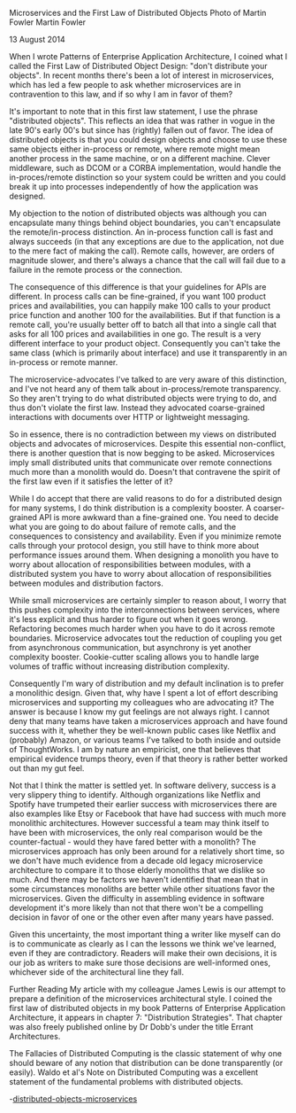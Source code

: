 

Microservices and the First Law of Distributed Objects
Photo of Martin Fowler
Martin Fowler

13 August 2014

When I wrote Patterns of Enterprise Application Architecture, I coined what I called the First Law of Distributed Object Design: "don't distribute your objects". In recent months there's been a lot of interest in microservices, which has led a few people to ask whether microservices are in contravention to this law, and if so why I am in favor of them?

It's important to note that in this first law statement, I use the phrase "distributed objects". This reflects an idea that was rather in vogue in the late 90's early 00's but since has (rightly) fallen out of favor. The idea of distributed objects is that you could design objects and choose to use these same objects either in-process or remote, where remote might mean another process in the same machine, or on a different machine. Clever middleware, such as DCOM or a CORBA implementation, would handle the in-proces/remote distinction so your system could be written and you could break it up into processes independently of how the application was designed.

My objection to the notion of distributed objects was although you can encapsulate many things behind object boundaries, you can't encapsulate the remote/in-process distinction. An in-process function call is fast and always succeeds (in that any exceptions are due to the application, not due to the mere fact of making the call). Remote calls, however, are orders of magnitude slower, and there's always a chance that the call will fail due to a failure in the remote process or the connection.


The consequence of this difference is that your guidelines for APIs are different. In process calls can be fine-grained, if you want 100 product prices and availabilities, you can happily make 100 calls to your product price function and another 100 for the availabilities. But if that function is a remote call, you're usually better off to batch all that into a single call that asks for all 100 prices and availabilities in one go. The result is a very different interface to your product object. Consequently you can't take the same class (which is primarily about interface) and use it transparently in an in-process or remote manner.

The microservice-advocates I've talked to are very aware of this distinction, and I've not heard any of them talk about in-process/remote transparency. So they aren't trying to do what distributed objects were trying to do, and thus don't violate the first law. Instead they advocated coarse-grained interactions with documents over HTTP or lightweight messaging.

So in essence, there is no contradiction between my views on distributed objects and advocates of microservices. Despite this essential non-conflict, there is another question that is now begging to be asked. Microservices imply small distributed units that communicate over remote connections much more than a monolith would do. Doesn't that contravene the spirit of the first law even if it satisfies the letter of it?

While I do accept that there are valid reasons to do for a distributed design for many systems, I do think distribution is a complexity booster. A coarser-grained API is more awkward than a fine-grained one. You need to decide what you are going to do about failure of remote calls, and the consequences to consistency and availability. Even if you minimize remote calls through your protocol design, you still have to think more about performance issues around them. When designing a monolith you have to worry about allocation of responsibilities between modules, with a distributed system you have to worry about allocation of responsibilities between modules and distribution factors.

While small microservices are certainly simpler to reason about, I worry that this pushes complexity into the interconnections between services, where it's less explicit and thus harder to figure out when it goes wrong. Refactoring becomes much harder when you have to do it across remote boundaries. Microservice advocates tout the reduction of coupling you get from asynchronous communication, but asynchrony is yet another complexity booster. Cookie-cutter scaling allows you to handle large volumes of traffic without increasing distribution complexity.

Consequently I'm wary of distribution and my default inclination is to prefer a monolithic design. Given that, why have I spent a lot of effort describing microservices and supporting my colleagues who are advocating it? The answer is because I know my gut feelings are not always right. I cannot deny that many teams have taken a microservices approach and have found success with it, whether they be well-known public cases like Netflix and (probably) Amazon, or various teams I've talked to both inside and outside of ThoughtWorks. I am by nature an empiricist, one that believes that empirical evidence trumps theory, even if that theory is rather better worked out than my gut feel.

Not that I think the matter is settled yet. In software delivery, success is a very slippery thing to identify. Although organizations like Netflix and Spotify have trumpeted their earlier success with microservices there are also examples like Etsy or Facebook that have had success with much more monolithic architectures. However successful a team may think itself to have been with microservices, the only real comparison would be the counter-factual - would they have fared better with a monolith? The microservices approach has only been around for a relatively short time, so we don't have much evidence from a decade old legacy microservice architecture to compare it to those elderly monoliths that we dislike so much. And there may be factors we haven't identified that mean that in some circumstances monoliths are better while other situations favor the microservices. Given the difficulty in assembling evidence in software development it's more likely than not that there won't be a compelling decision in favor of one or the other even after many years have passed.

Given this uncertainty, the most important thing a writer like myself can do is to communicate as clearly as I can the lessons we think we've learned, even if they are contradictory. Readers will make their own decisions, it is our job as writers to make sure those decisions are well-informed ones, whichever side of the architectural line they fall.

Further Reading
My article with my colleague James Lewis is our attempt to prepare a definition of the microservices architectural style. I coined the first law of distributed objects in my book Patterns of Enterprise Application Architecture, it appears in chapter 7: "Distribution Strategies". That chapter was also freely published online by Dr Dobb's under the title Errant Architectures.

The Fallacies of Distributed Computing is the classic statement of why one should beware of any notion that distribution can be done transparently (or easily). Waldo et al's Note on Distributed Computing was a excellent statement of the fundamental problems with distributed objects.


-[distributed-objects-microservices](https://martinfowler.com/articles/distributed-objects-microservices.html)
